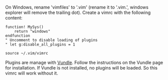 On Windows, rename 'vimfiles' to '.vim' (rename it to '.vim.',
windows explorer will remove the trailing dot).
Create a vimrc with the following content:

    function! MySys()
        return "windows"
    endfunction
    " Uncomment to disable loading of plugins
    " let g:disable_all_plugins = 1

    source ~/.vim/vimrc

Plugins are manage with [Vundle](https://github.com/gmarik/vundle "Vundle").
Follow the instructions on the Vundle page for installation. If Vundle is not
installed, no plugins will be loaded. So this vimrc will work without it.
